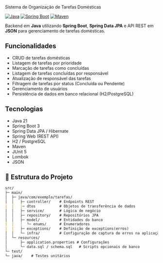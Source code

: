 


 Sistema de Organização de Tarefas Domésticas

[![Java](https://img.shields.io/badge/Java-21+-blue)](https://www.java.com/)
[![Spring Boot](https://img.shields.io/badge/Spring_Boot-3.5.5-green)](https://spring.io/projects/spring-boot)
[![Maven](https://img.shields.io/badge/Maven-orange)](https://maven.apache.org/)

Backend em **Java** utilizando **Spring Boot**, **Spring Data JPA** e API REST em **JSON** para gerenciamento de tarefas domésticas.



## Funcionalidades

- CRUD de tarefas domésticas  
- Listagem de tarefas por prioridade  
- Marcação de tarefas como concluídas  
- Listagem de tarefas concluídas por responsável  
- Atualização de responsável das tarefas  
- Filtragem de tarefas por status (Concluída ou Pendente)  
- Gerenciamento de usuários  
- Persistência de dados em banco relacional (H2/PostgreSQL)



## Tecnologias

- Java 21
- Spring Boot 3
- Spring Data JPA / Hibernate
- Spring Web (REST API)  
- H2 / PostgreSQL
- Maven
- JUnit 5
- Lombok
- JSON


## 📂 Estrutura do Projeto
```markdown
src/
├─ main/
│  ├─ java/com/exemplo/tarefas/
│  │   ├─ controller/    # Endpoints REST
|  |   |─ dtos           # Objetos de transferência de dados
│  │   ├─ service/       # Lógica de negócio
│  │   ├─ repository/    # Repositórios JPA
│  │   ├─ model/         # Entidades do banco
|  |   |  └─ enums/      # Enumeradores
|  |   ├─ exceptions/    # Definição de exceptions(erros)
│  │   └─ infra/         # Configuração de captura de erros na aplicação     
│  └─ resources/
│      ├─ application.properties # Configurações
│      └─ data.sql / schema.sql   # Scripts opcionais de banco
└─ test/
└─ java/    # Testes unitários

```
